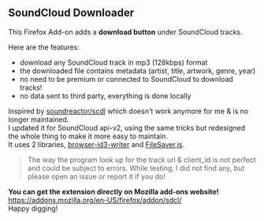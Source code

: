 ## SoundCloud Downloader

This Firefox Add-on adds a **download button** under SoundCloud tracks.

Here are the features:
- download any SoundCloud track in mp3 (128kbps) format
- the downloaded file contains metadata (artist, title, artwork, genre, year)
- no need to be premium or connected to SoundCloud to download tracks!
- no data sent to third party, everything is done locally

Inspired by [soundreactor/scdl](https://github.com/soundreactor/scdl) which doesn't work anymore for me & is no longer maintained.<br>
I updated it for SoundCloud api-v2, using the same tricks but redesigned the whole thing to make it more easy to maintain.<br>
It uses 2 libraries, [browser-id3-writer](https://github.com/egoroof/browser-id3-writer) and [FileSaver.js](https://github.com/eligrey/FileSaver.js).<br>

> The way the program look up for the track url & client_id is not perfect and could be subject to errors.
> While testing, I did not find any, but please open an issue or report it if you do!

**You can get the extension directly on Mozilla add-ons website!**<br>
https://addons.mozilla.org/en-US/firefox/addon/sdcl/
<br>
Happy digging!

